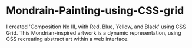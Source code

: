 # Mondrain-Painting-using-CSS-grid
I created 'Composition No III, with Red, Blue, Yellow, and Black' using CSS Grid. This Mondrian-inspired artwork is a dynamic representation, using CSS recreating abstract art within a web interface.
